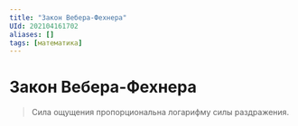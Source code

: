 ```yaml
---
title: "Закон Вебера-Фехнера"
UId: 202104161702
aliases: []
tags: [математика]
---
```


# Закон Вебера-Фехнера

> Сила ощущения пропорциональна логарифму силы раздражения.